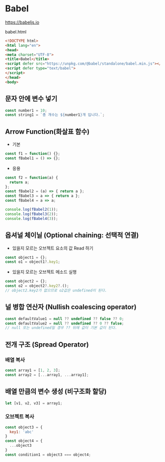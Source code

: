 # Babel
https://babeljs.io

babel.html
```html
<!DOCTYPE html>
<html lang="en">
<head>
<meta charset="UTF-8">
<title>Babel</title>
<script defer src="https://unpkg.com/@babel/standalone/babel.min.js"></script>
<script defer type="text/babel">
</script>
</head>
<body>
```

## 문자 안에 변수 넣기
```js
const number1 = 10;
const string1 = `총 개수는 ${number1}개 입니다.`;
```

## Arrow Function(화살표 함수)
* 기본
```js
const f1 = function() {};
const fBabel1 = () => {};
```

* 응용
```js
const f2 = function(a) {
  return a;
};
const fBabel2 = (a) => { return a };
const fBabel3 = a => { return a };
const fBabel4 = a => a;

console.log(fBabel2(1));
console.log(fBabel3(2));
console.log(fBabel4(3));
```

## 옵셔널 체이닐 (Optional chaining: 선택적 연결)
* 있을지 모르는 오브젝트 요소의 값 Read 하기
```js
const object1 = {};
const o1 = object1?.key1;
```
* 있을지 모르는 오브젝트 메소드 실행
```js
const object2 = {};
const o2 = object2?.key2?.();
// object2.key2가 없으므로 o2값은 undefined이 된다.
```

## 널 병합 연산자 (Nullish coalescing operator)
```js
const defaultValue1 = null ?? undefined ?? false ?? 0;
const defaultValue2 = null ?? undefined ?? 0 ?? false;
// null 또는 undefined일 경우 ?? 뒤에 값이 기본 값이 된다.
```

## 전개 구조 (Spread Operator)
### 배열 복사
```js
const array1 = [1, 2, 3];
const array2 = [...array1, ...array1];
```

## 배열 만큼의 변수 생성 (비구조화 할당)
```js
let [v1, v2, v3] = array1;
```

### 오브젝트 복사
```js
const object3 = {
  key1: 'abc'
}
const object4 = {
  ...object3
}
const condition1 = object3 === object4;
```
